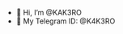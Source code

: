 - 👋 Hi, I’m @KAK3RO
- 👀 My Telegram ID: @K4K3RO

<!---
KAK3RO/KAK3RO is a ✨ special ✨ repository because its `README.md` (this file) appears on your GitHub profile.
You can click the Preview link to take a look at your changes.
--->
